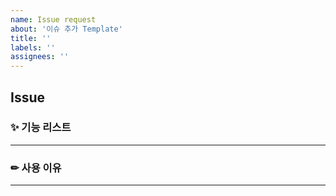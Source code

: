 ```yaml
---
name: Issue request
about: '이슈 추가 Template'
title: ''
labels: ''
assignees: ''
---
```


## **Issue**

### ✨ 기능 리스트

---

### ✏ 사용 이유

---
